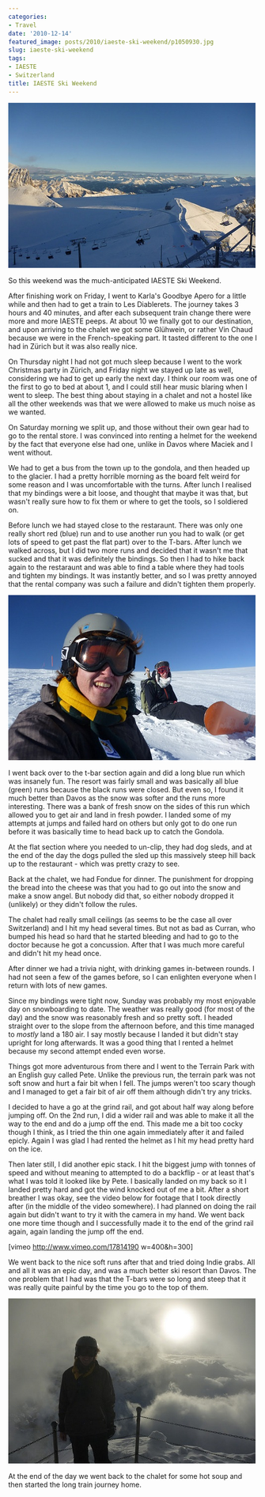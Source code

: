 ```yaml
---
categories:
- Travel
date: '2010-12-14'
featured_image: posts/2010/iaeste-ski-weekend/p1050930.jpg
slug: iaeste-ski-weekend
tags:
- IAESTE
- Switzerland
title: IAESTE Ski Weekend
---
```


![Ski Weekend](p1050930.jpg)

So this weekend was the much-anticipated IAESTE Ski Weekend.

After finishing work on Friday, I went to Karla's Goodbye Apero for a little while and then had to get a train to Les Diablerets. The journey takes 3 hours and 40 minutes, and after each subsequent train change there were more and more IAESTE peeps. At about 10 we finally got to our destination, and upon arriving to the chalet we got some Glühwein, or rather Vin Chaud because we were in the French-speaking part. It tasted different to the one I had in Zürich but it was also really nice.

On Thursday night I had not got much sleep because I went to the work Christmas party in Zürich, and Friday night we stayed up late as well, considering we had to get up early the next day. I think our room was one of the first to go to bed at about 1, and I could still hear music blaring when I went to sleep. The best thing about staying in a chalet and not a hostel like all the other weekends was that we were allowed to make us much noise as we wanted.

On Saturday morning we split up, and those without their own gear had to go to the rental store. I was convinced into renting a helmet for the weekend by the fact that everyone else had one, unlike in Davos where Maciek and I went without.

We had to get a bus from the town up to the gondola, and then headed up to the glacier. I had a pretty horrible morning as the board felt weird for some reason and I was uncomfortable with the turns. After lunch I realised that my bindings were a bit loose, and thought that maybe it was that, but wasn't really sure how to fix them or where to get the tools, so I soldiered on.

Before lunch we had stayed close to the restaraunt. There was only one really short red (blue) run and to use another run you had to walk (or get lots of speed to get past the flat part) over to the T-bars. After lunch we walked across, but I did two more runs and decided that it wasn't me that sucked and that it was definitely the bindings. So then I had to hike back again to the restaraunt and was able to find a table where they had tools and tighten my bindings. It was instantly better, and so I was pretty annoyed that the rental company was such a failure and didn't tighten them properly.

![""](P1050977.jpg)

I went back over to the t-bar section again and did a long blue run which was insanely fun. The resort was fairly small and was basically all blue (green) runs because the black runs were closed. But even so, I found it much better than Davos as the snow was softer and the runs more interesting. There was a bank of fresh snow on the sides of this run which allowed you to get air and land in fresh powder. I landed some of my attempts at jumps and failed hard on others but only got to do one run before it was basically time to head back up to catch the Gondola.

At the flat section where you needed to un-clip, they had dog sleds, and at the end of the day the dogs pulled the sled up this massively steep hill back up to the restaurant - which was pretty crazy to see.

Back at the chalet, we had Fondue for dinner. The punishment for dropping the bread into the cheese was that you had to go out into the snow and make a snow angel. But nobody did that, so either nobody dropped it (unlikely) or they didn't follow the rules.

The chalet had really small ceilings (as seems to be the case all over Switzerland) and I hit my head several times. But not as bad as Curran, who bumped his head so hard that he started bleeding and had to go to the doctor because he got a concussion. After that I was much more careful and didn't hit my head once.

After dinner we had a trivia night, with drinking games in-between rounds. I had not seen a few of the games before, so I can enlighten everyone when I return with lots of new games.

Since my bindings were tight now, Sunday was probably my most enjoyable day on snowboarding to date. The weather was really good (for most of the day) and the snow was reasonably fresh and so pretty soft. I headed straight over to the slope from the afternoon before, and this time managed to *mostly* land a 180 air. I say mostly because I landed it but didn't stay upright for long afterwards. It was a good thing that I rented a helmet because my second attempt ended even worse.

Things got more adventurous from there and I went to the Terrain Park with an English guy called Pete. Unlike the previous run, the terrain park was not soft snow and hurt a fair bit when I fell. The jumps weren't too scary though and I managed to get a fair bit of air off them although didn't try any tricks.

I decided to have a go at the grind rail, and got about half way along before jumping off. On the 2nd run, I did a wider rail and was able to make it all the way to the end and do a jump off the end. This made me a bit too cocky though I think, as I tried the thin one again immediately after it and failed epicly. Again I was glad I had rented the helmet as I hit my head pretty hard on the ice.

Then later still, I did another epic stack. I hit the biggest jump with tonnes of speed and without meaning to attempted to do a backflip - or at least that's what I was told it looked like by Pete. I basically landed on my back so it I landed pretty hard and got the wind knocked out of me a bit. After a short breather I was okay, see the video below for footage that I took directly after (in the middle of the video somewhere). I had planned on doing the rail again but didn't want to try it with the camera in my hand. We went back one more time though and I successfully made it to the end of the grind rail again, again landing the jump off the end.

[vimeo http://www.vimeo.com/17814190 w=400&h=300]

We went back to the nice soft runs after that and tried doing Indie grabs. All and all it was an epic day, and was a much better ski resort than Davos. The one problem that I had was that the T-bars were so long and steep that it was really quite painful by the time you go to the top of them.

![""](P1050981.jpg)

At the end of the day we went back to the chalet for some hot soup and then started the long train journey home.